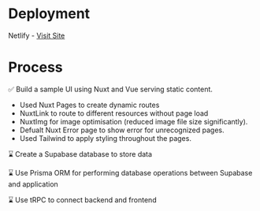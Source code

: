 # Deployment
Netlify - [Visit Site](https://monumental-youtiao-d8b56d.netlify.app/)

# Process

✅ Build a sample UI using Nuxt and Vue serving static content.

- Used Nuxt Pages to create dynamic routes
- NuxtLink to route to different resources without page load
- NuxtImg for image optimisation (reduced image file size significantly).
- Defualt Nuxt Error page to show error for unrecognized pages.
- Used Tailwind to apply styling throughout the pages.

⌛ Create a Supabase database to store data

⌛ Use Prisma ORM for performing database operations between Supabase and application

⌛ Use tRPC to connect backend and frontend
